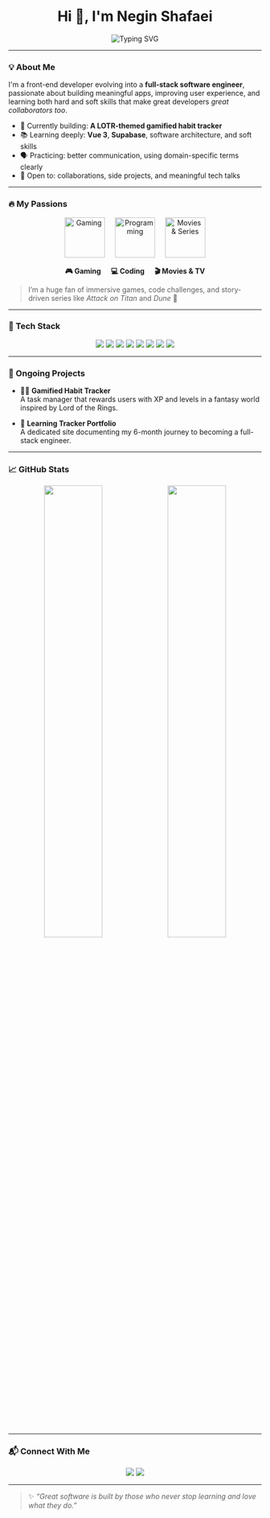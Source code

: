 <h1 align="center">Hi 👋, I'm Negin Shafaei</h1>

<p align="center">
  <img src="https://readme-typing-svg.demolab.com?font=Fira+Code&size=22&duration=2000&pause=1000&center=true&vCenter=true&width=450&lines=Aspiring+Full-Stack+Engineer;Vue+%26+React+Enthusiast;Building+Gamified+Apps+That+Matter" alt="Typing SVG" />
</p>

---

### 💡 About Me

I'm a front-end developer evolving into a **full-stack software engineer**, passionate about building meaningful apps, improving user experience, and learning both hard and soft skills that make great developers *great collaborators too*.

- 🔭 Currently building: **A LOTR-themed gamified habit tracker**
- 📚 Learning deeply: **Vue 3**, **Supabase**, software architecture, and soft skills
- 🗣️ Practicing: better communication, using domain-specific terms clearly
- 🤝 Open to: collaborations, side projects, and meaningful tech talks

---

### 🔥 My Passions

<p align="center">
  <img src="https://img.icons8.com/clouds/100/controller.png" width="80" alt="Gaming" />
  &nbsp;&nbsp;&nbsp;
  <img src="https://img.icons8.com/?size=100&id=46376&format=png&color=000000" width="80" alt="Programming" />
  &nbsp;&nbsp;&nbsp;
  <img src="https://img.icons8.com/?size=100&id=xrf3Mbb31rNc&format=png&color=000000" width="80" alt="Movies & Series" />
</p>

<p align="center">
  <b>🎮 Gaming &nbsp;&nbsp;&nbsp;&nbsp; 💻 Coding &nbsp;&nbsp;&nbsp;&nbsp; 🎬 Movies & TV</b>
</p>

> I’m a huge fan of immersive games, code challenges, and story-driven series like *Attack on Titan* and *Dune* 🌌

---

### 🧰 Tech Stack

<p align="center">
  <img src="https://img.shields.io/badge/Vue.js-4FC08D?style=for-the-badge&logo=vue.js&logoColor=white" />
  <img src="https://img.shields.io/badge/React-61DAFB?style=for-the-badge&logo=react&logoColor=black" />
  <img src="https://img.shields.io/badge/Next.js-000000?style=for-the-badge&logo=nextdotjs" />
  <img src="https://img.shields.io/badge/TailwindCSS-38B2AC?style=for-the-badge&logo=tailwind-css" />
  <img src="https://img.shields.io/badge/JavaScript-F7DF1E?style=for-the-badge&logo=javascript&logoColor=black" />
  <img src="https://img.shields.io/badge/Python-3776AB?style=for-the-badge&logo=python&logoColor=white" />
  <img src="https://img.shields.io/badge/Supabase-3ECF8E?style=for-the-badge&logo=supabase&logoColor=black" />
  <img src="https://img.shields.io/badge/GitLab-FC6D26?style=for-the-badge&logo=gitlab&logoColor=white" />
</p>

---

### 🚀 Ongoing Projects

- 🧙‍♀️ **Gamified Habit Tracker**  
  A task manager that rewards users with XP and levels in a fantasy world inspired by Lord of the Rings.

- 🧭 **Learning Tracker Portfolio**  
  A dedicated site documenting my 6-month journey to becoming a full-stack engineer.

---

### 📈 GitHub Stats

<p align="center">
  <img src="https://github-readme-stats.vercel.app/api?username=hmphne&show_icons=true&theme=radical&hide_border=true&count_private=true" width="48%" />
  <img src="https://github-readme-streak-stats.herokuapp.com/?user=hmphne&theme=radical&hide_border=true" width="48%" />
</p>

---

### 📬 Connect With Me

<p align="center">
  <a href="mailto:3rdoperson@gmail.com"><img src="https://img.shields.io/badge/Email-D14836?style=for-the-badge&logo=gmail&logoColor=white"/></a>
  <a href="https://www.linkedin.com/in/negin-shafaei/"><img src="https://img.shields.io/badge/LinkedIn-0077B5?style=for-the-badge&logo=linkedin&logoColor=white"/></a>
</p>

---

> ✨ *“Great software is built by those who never stop learning and love what they do.”*
